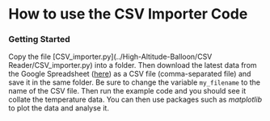# How to use the CSV Importer Code

### Getting Started

Copy the file [CSV_importer.py](../High-Altitude-Balloon/CSV Reader/CSV_importer.py) into a folder. Then download the latest data from the Google Spreadsheet ([here](https://docs.google.com/spreadsheets/d/1f5YmNJC6xdTzdj7TKNBDY7rvzQkGlQaAcQJcLzm0Qz4/edit?usp=sharing)) as a CSV file (comma-separated file) and save it in the same folder. Be sure to change the variable `my_filename` to the name of the CSV file. Then run the example code and you should see it collate the temperature data. You can then use packages such as *matplotlib* to plot the data and analyse it. 
